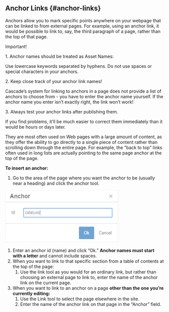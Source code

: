 ## Anchor Links {#anchor-links}

Anchors allow you to mark specific points anywhere on your webpage that can be linked to from external pages. For example, using an anchor link, it would be possible to link to, say, the third paragraph of a page, rather than the top of that page.

Important!

1\. Anchor names should be treated as Asset Names:

Use lowercase keywords separated by hyphens. Do not use spaces or special characters in your anchors.

2\. Keep close track of your anchor link names!

Cascade’s system for linking to anchors in a page does not provide a list of anchors to choose from - you have to enter the anchor name yourself. If the anchor name you enter isn’t exactly right, the link won’t work!

3\. Always test your anchor links after publishing them.

If you find problems, it’ll be much easier to correct them immediately than it would be hours or days later.

They are most often used on Web pages with a large amount of content, as they offer the ability to go directly to a single piece of content rather than scrolling down through the entire page. For example, the “back to top” links often used in long lists are actually pointing to the same page anchor at the top of the page.

**To insert an anchor:**

1.  Go to the area of the page where you want the anchor to be (usually near a heading) and click the anchor tool.

![59](../assets/59.png)

1.  Enter an anchor id (name) and click “Ok.” **Anchor names must start with a letter** and cannot include spaces.
2.  When you want to link to that specific section from a table of contents at the top of the page:
    1.  Use the link tool as you would for an ordinary link, but rather than choosing an external page to link to, enter the name of the anchor link on the current page.
3.  When you want to link to an anchor on a page **other than the one you’re currently editing:**
    1.  Use the Link tool to select the page elsewhere in the site.
    2.  Enter the name of the anchor link on that page in the “Anchor” field.